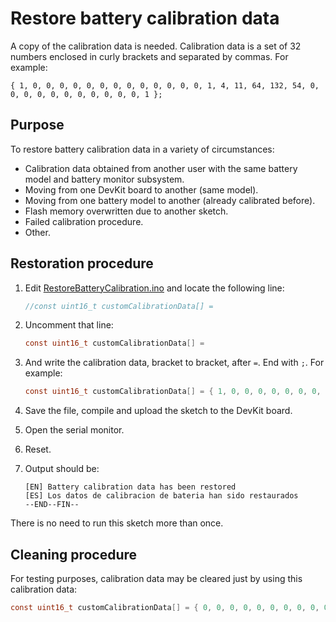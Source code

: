 # Restore battery calibration data

A copy of the calibration data is needed. Calibration data is a set of 32 numbers enclosed in curly brackets and separated by commas.
For example:

```text
{ 1, 0, 0, 0, 0, 0, 0, 0, 0, 0, 0, 0, 0, 0, 1, 4, 11, 64, 132, 54, 0, 0, 0, 0, 0, 0, 0, 0, 0, 0, 0, 1 };
```

## Purpose

To restore battery calibration data in a variety of circumstances:

- Calibration data obtained from another user with the same battery model and battery monitor subsystem.
- Moving from one DevKit board to another (same model).
- Moving from one battery model to another (already calibrated before).
- Flash memory overwritten due to another sketch.
- Failed calibration procedure.
- Other.

## Restoration procedure

1. Edit [RestoreBatteryCalibration.ino](RestoreBatteryCalibration.ino) and locate the following line:

   ```c
   //const uint16_t customCalibrationData[] = 
   ```

2. Uncomment that line:

   ```c
   const uint16_t customCalibrationData[] = 
   ```

3. And write the calibration data, bracket to bracket, after `=`. End with `;`. For example:

   ```c
   const uint16_t customCalibrationData[] = { 1, 0, 0, 0, 0, 0, 0, 0, 0, 0, 0, 0, 0, 0, 1, 4, 11, 64, 132, 54, 0, 0, 0, 0, 0, 0, 0, 0, 0, 0, 0, 1 }; 
   ```

4. Save the file, compile and upload the sketch to the DevKit board.
5. Open the serial monitor.
6. Reset.
7. Output should be:

   ```text
   [EN] Battery calibration data has been restored
   [ES] Los datos de calibracion de bateria han sido restaurados
   --END--FIN--
   ```

There is no need to run this sketch more than once.

## Cleaning procedure

For testing purposes, calibration data may be cleared just by using this calibration data:

```c
const uint16_t customCalibrationData[] = { 0, 0, 0, 0, 0, 0, 0, 0, 0, 0, 0, 0, 0, 0, 0, 0, 0, 0, 0, 0, 0, 0, 0, 0, 0, 0, 0, 0, 0, 0, 0, 0}; 
```
